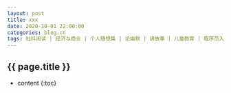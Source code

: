 ```yaml
---
layout: post
title: xxx
date: 2020-10-01 22:00:00
categories: blog-cn
tags: 社科阅读 | 经济与商业 | 个人随想集 | 论幽默 | 讲故事 | 儿童教育 | 程序员入门指南 | 计算机应用技术 | 软件评测 | 文艺指北 | English
--- 
```


<h2>{{ page.title }}</h2>

* content
{:toc}
